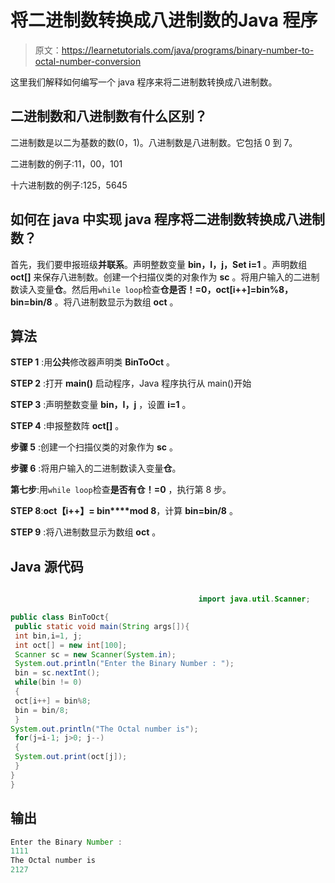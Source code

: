 # 将二进制数转换成八进制数的Java 程序

> 原文：<https://learnetutorials.com/java/programs/binary-number-to-octal-number-conversion>

这里我们解释如何编写一个 java 程序来将二进制数转换成八进制数。

## 二进制数和八进制数有什么区别？

二进制数是以二为基数的数(0，1)。八进制数是八进制数。它包括 0 到 7。

二进制数的例子:11，00，101

十六进制数的例子:125，5645

## 如何在 java 中实现 java 程序将二进制数转换成八进制数？

首先，我们要申报班级**并联系**。声明整数变量 **bin，I，j，Set i=1** 。声明数组 **oct[]** 来保存八进制数。创建一个扫描仪类的对象作为 **sc** 。将用户输入的二进制数读入变量**仓**。然后用`while loop`检查**仓是否！=0，oct[i++]=bin%8，bin=bin/8** 。将八进制数显示为数组 **oct** 。

## 算法

**STEP 1** :用**公共**修改器声明类 **BinToOct** 。

**STEP 2** :打开 **main()** 启动程序，Java 程序执行从 main()开始

**STEP 3** :声明整数变量 **bin，I，j** ，设置 **i=1** 。

**STEP 4** :申报整数阵 **oct[]** 。

**步骤 5** :创建一个扫描仪类的对象作为 **sc** 。

**步骤 6** :将用户输入的二进制数读入变量**仓**。

**第七步**:用`while loop`检查**是否有仓！=0** ，执行第 8 步。

**STEP 8**:**oct【i++】= bin****mod 8**，计算 **bin=bin/8** 。

**STEP 9** :将八进制数显示为数组 **oct** 。

## Java 源代码

```java

                                          import java.util.Scanner;

public class BinToOct{
 public static void main(String args[]){
 int bin,i=1, j;
 int oct[] = new int[100];
 Scanner sc = new Scanner(System.in);  
 System.out.println("Enter the Binary Number : ");
 bin = sc.nextInt(); 
 while(bin != 0)
 {
 oct[i++] = bin%8;
 bin = bin/8;
 }
System.out.println("The Octal number is");
 for(j=i-1; j>0; j--)
 {
 System.out.print(oct[j]);
 }
}
}

```

## 输出

```java
Enter the Binary Number : 
1111
The Octal number is
2127
```